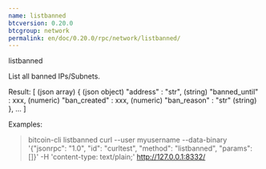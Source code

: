 ```yaml
---
name: listbanned
btcversion: 0.20.0
btcgroup: network
permalink: en/doc/0.20.0/rpc/network/listbanned/
---
```


listbanned

List all banned IPs/Subnets.

Result:
[                            (json array)
  {                          (json object)
    "address" : "str",       (string)
    "banned_until" : xxx,    (numeric)
    "ban_created" : xxx,     (numeric)
    "ban_reason" : "str"     (string)
  },
  ...
]

Examples:
> bitcoin-cli listbanned 
> curl --user myusername --data-binary '{"jsonrpc": "1.0", "id": "curltest", "method": "listbanned", "params": []}' -H 'content-type: text/plain;' http://127.0.0.1:8332/


